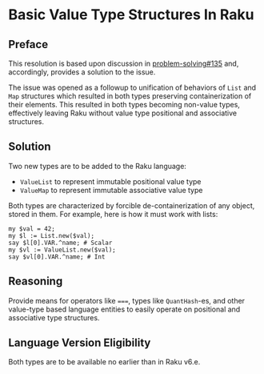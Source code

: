 # Basic Value Type Structures In Raku

## Preface

This resolution is based upon discussion in 
[problem-solving#135](https://github.com/Raku/problem-solving/issues/135) and,
accordingly, provides a solution to the issue.

The issue was opened as a followup to unification of behaviors of `List` and
`Map` structures which resulted in both types preserving containerization of
their elements. This resulted in both types becoming non-value types,
effectively leaving Raku without value type positional and associative
structures.

## Solution

Two new types are to be added to the Raku language:

- `ValueList` to represent immutable positional value type
- `ValueMap` to represent immutable associative value type

Both types are characterized by forcible de-containerization of any object,
stored in them. For example, here is how it must work with lists:

    my $val = 42;
    my $l := List.new($val);
    say $l[0].VAR.^name; # Scalar
    my $vl := ValueList.new($val);
    say $vl[0].VAR.^name; # Int

## Reasoning 

Provide means for operators like `===`, types like `QuantHash`-es, and other
value-type based language entities to easily operate on positional and
associative type structures.

## Language Version Eligibility

Both types are to be available no earlier than in Raku v6.e.
